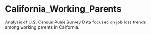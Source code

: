 # California_Working_Parents
Analysis of U.S. Census Pulse Survey Data focused on job loss trends among working parents in California. 

